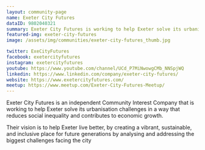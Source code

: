 ```yaml
---
layout: community-page
name: Exeter City Futures
dataID: 9802040321
summary: Exeter City Futures is working to help Exeter solve its urbanisation challenges, reduce social inequality and stimulate economic growth.
featured-img: exeter-city-futures
image: /assets/img/communities/exeter-city-futures_thumb.jpg

twitter: ExeCityFutures
facebook: exetercityfutures
instagram: exetercityfutures
youtube: https://www.youtube.com/channel/UCd_P7MiNwowgCMb_NNSpjWQ
linkedin: https://www.linkedin.com/company/exeter-city-futures/
website: https://www.exetercityfutures.com/
meetup: https://www.meetup.com/Exeter-City-Futures-Meetup/
---
```

Exeter City Futures is an independent Community Interest Company that is working to help Exeter solve its urbanisation challenges in a way that reduces social inequality and contributes to economic growth.

Their vision is to help Exeter live better, by creating a vibrant, sustainable, and inclusive place for future generations by analysing and addressing the biggest challenges facing the city
